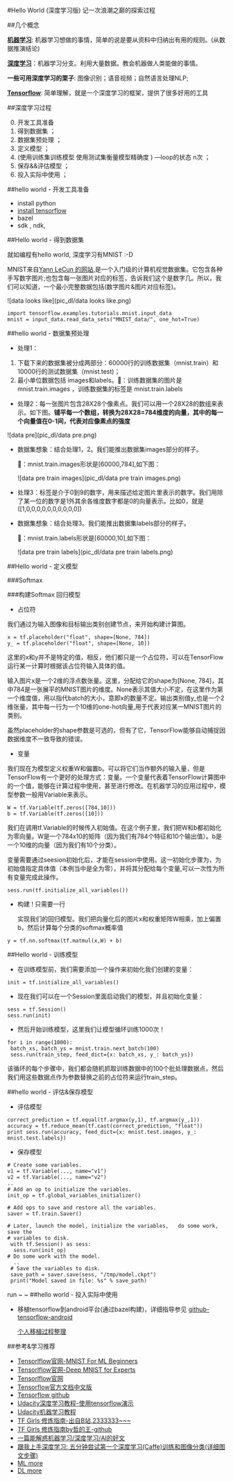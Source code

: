 #Hello World (深度学习版)
记一次浪潮之巅的探索过程

##几个概念

**[机器学习](https://en.wikipedia.org/wiki/Machine_learning)**: 机器学习想做的事情，简单的说是要从资料中归纳出有用的规则。(从数据推演结论)

**[深度学习](https://en.wikipedia.org/wiki/Deep_learning)**：机器学习分支。利用大量数据。教会机器做人类能做的事情。

**一些可用深度学习的栗子**: 图像识别；语音视频；自然语言处理NLP; 

**[Tensorflow](https://www.tensorflow.org/)**: 简单理解，就是一个深度学习的框架，提供了很多好用的工具


##深度学习过程

0. 开发工具准备
1. 得到数据集 ；
2. 数据集预处理 ； 
3. 定义模型 ；  
4. (使用训练集训练模型  使用测试集衡量模型精确度 ) —loop的状态 n次  ；
5. 保存&&评估模型 ；
6. 投入实际中使用 ；

##hello world - 开发工具准备

* install python
* [install tensorflow](tensorflow环境安装.html) 
* bazel
* sdk , ndk,

##Hello world - 得到数据集

就如编程有hello world, 深度学习有MNIST :-D

MNIST来自[Yann LeCun 的网站](http://yann.lecun.com/exdb/mnist/),是一个入门级的计算机视觉数据集。它包含各种手写数字图片;也包含每一张图片对应的标签，告诉我们这个是数字几。所以，我们可以知道，一个最小完整数据包括(数字图片&图片对应标签)。

![data looks like](pic_dl/data looks like.png)

```
import tensorflow.examples.tutorials.mnist.input_data
mnist = input_data.read_data_sets("MNIST_data/", one_hot=True)
```

##hello world - 数据集预处理

* 处理1：
 1. 下载下来的数据集被分成两部分：60000行的训练数据集（mnist.train）和10000行的测试数据集（mnist.test)；
 2. 最小单位数据包括 images和labels。🌰：训练数据集的图片是 mnist.train.images ，训练数据集的标签是 mnist.train.labels
    
* 处理2：每一张图片包含28X28个像素点。我们可以用一个28X28的数组来表示。如下图。**铺平每一个数组，转换为28X28=784维度的向量，其中的每一个向量值在0-1间，代表对应像素点的强度**

![data pre](pic_dl/data pre.png)

* 数据集想象：结合处理1，2。我们能推出数据集images部分的样子。
  
  🌰：mnist.train.images形状是[60000,784],如下图：
  
   ![data pre train images](pic_dl/data pre train images.png)

* 处理3：标签是介于0到9的数字，用来描述给定图片里表示的数字。我们用除了某一位的数字是1外其余各维度数字都是0的向量表示。比如0，就是([1,0,0,0,0,0,0,0,0,0,0])

* 数据集想象：结合处理3。我们能推出数据集labels部分的样子。
  
  🌰：mnist.train.labels形状是[60000,10],如下图：
  
   ![data pre train labels](pic_dl/data pre train labels.png)
   
   
##Hello world - 定义模型

###Softmax

###构建Softmax 回归模型
 
  * 占位符
  
  我们通过为输入图像和目标输出类别创建节点，来开始构建计算图。
  
  ```
  x = tf.placeholder("float", shape=[None, 784])
  y_ = tf.placeholder("float", shape=[None, 10])
  ```
  
  这里的x和y并不是特定的值，相反，他们都只是一个占位符，可以在TensorFlow运行某一计算时根据该占位符输入具体的值。

  输入图片x是一个2维的浮点数张量。这里，分配给它的shape为[None, 784]，其中784是一张展平的MNIST图片的维度。None表示其值大小不定，在这里作为第一个维度值，用以指代batch的大小，意即x的数量不定。输出类别值y_也是一个2维张量，其中每一行为一个10维的one-hot向量,用于代表对应某一MNIST图片的类别。

  虽然placeholder的shape参数是可选的，但有了它，TensorFlow能够自动捕捉因数据维度不一致导致的错误。

  * 变量
  
   我们现在为模型定义权重W和偏置b。可以将它们当作额外的输入量，但是TensorFlow有一个更好的处理方式：变量。一个变量代表着TensorFlow计算图中的一个值，能够在计算过程中使用，甚至进行修改。在机器学习的应用过程中，模型参数一般用Variable来表示。
  
  ```
  W = tf.Variable(tf.zeros([784,10]))
  b = tf.Variable(tf.zeros([10]))
  ```
   
   我们在调用tf.Variable的时候传入初始值。在这个例子里，我们把W和b都初始化为零向量。W是一个784x10的矩阵（因为我们有784个特征和10个输出值）。b是一个10维的向量（因为我们有10个分类）。
   
   变量需要通过seesion初始化后，才能在session中使用。这一初始化步骤为，为初始值指定具体值（本例当中是全为零），并将其分配给每个变量,可以一次性为所有变量完成此操作。
  
   
  ```
  sess.run(tf.initialize_all_variables())
  ```
  
  * 构建 ! 只需要一行
    
    实现我们的回归模型。我们把向量化后的图片x和权重矩阵W相乘，加上偏置b，然后计算每个分类的softmax概率值
  
  ```
  y = tf.nn.softmax(tf.matmul(x,W) + b)
  ```  
    
##Hello world - 训练模型

* 在训练模型前，我们需要添加一个操作来初始化我们创建的变量：

 ```
 init = tf.initialize_all_variables()
 ```
* 现在我们可以在一个Session里面启动我们的模型，并且初始化变量：

 ```
 sess = tf.Session()
 sess.run(init)
 ```
* 然后开始训练模型，这里我们让模型循环训练1000次！
 
 ```
 for i in range(1000):
  batch_xs, batch_ys = mnist.train.next_batch(100)
  sess.run(train_step, feed_dict={x: batch_xs, y_: batch_ys})
 ```
 该循环的每个步骤中，我们都会随机抓取训练数据中的100个批处理数据点，然后我们用这些数据点作为参数替换之前的占位符来运行train_step。
 
##hello world - 评估&保存模型

* 评估模型 
 
 ```
 correct_prediction = tf.equal(tf.argmax(y,1), tf.argmax(y_,1))
 accuracy = tf.reduce_mean(tf.cast(correct_prediction, "float"))
 print sess.run(accuracy, feed_dict={x: mnist.test.images, y_: mnist.test.labels})
 ```
* 保存模型
 
 ```
 # Create some variables.
 v1 = tf.Variable(..., name="v1")
 v2 = tf.Variable(..., name="v2")
 ..
 # Add an op to initialize the variables.
 init_op = tf.global_variables_initializer()
 
 # Add ops to save and restore all the variables.
 saver = tf.train.Saver()
 
 # Later, launch the model, initialize the variables,   do some work, save the
 # variables to disk.
  with tf.Session() as sess:
   sess.run(init_op)
 # Do some work with the model.
   ..
  # Save the variables to disk.
  save_path = saver.save(sess, "/tmp/model.ckpt")
  print("Model saved in file: %s" % save_path)
 ```


run ~ ~ 
##hello world - 投入实际中使用

* 移植tensorflow到android平台(通过bazel构建)，详细指导参见
  [github-tensorflow-android](https://github.com/tensorflow/tensorflow/tree/master/tensorflow/examples/android)
  
  [个人移植过程整理](tensorflow移植到Android上.html)  

##参考&学习推荐 

* [Tensorlflow官网-MNIST For ML Beginners](https://www.tensorflow.org/tutorials/mnist/beginners/)
* [Tensorlflow官网-Deep MNIST for Experts](https://www.tensorflow.org/tutorials/mnist/pros/)
* [Tensorlflow官网](https://www.tensorflow.org/)
* [Tensorflow官方文档中文版](http://wiki.jikexueyuan.com/project/tensorflow-zh/)
* [Tensorflow github](https://github.com/tensorflow/tensorflow)
* [Udacity深度学习教程-使用tensorflow演示](http://cn.udacity.com/)
* [Udacity机器学习教程](http://cn.udacity.com/)
* [TF Girls 修炼指南-出自B站,2333333~~~](http://www.bilibili.com/video/av6642102/)
* [TF Girls 修炼指南by哲的王-github](https://github.com/CreatCodeBuild/TensorFlow-Chinese-Tutorial)
* [一篇能解惑机器学习/深度学习/AI的好文](http://www.cnblogs.com/subconscious/p/4107357.html)
* [跟我上手深度学习: 五分钟尝试第一个深度学习(Caffe)训练和图像分类(详细图文步骤)](https://my.oschina.net/u/1431433/blog/687393)
* [ML more](https://www.zhihu.com/question/20691338)
* [DL more](https://www.zhihu.com/question/26006703)
